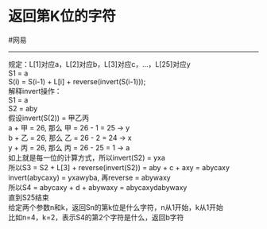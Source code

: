 # 返回第K位的字符
#网易 

---

规定：L[1]对应a，L[2]对应b，L[3]对应c，...，L[25]对应y  
S1 = a  
S(i) = S(i-1) + L[i] + reverse(invert(S(i-1)));  
解释invert操作：  
S1 = a  
S2 = aby  
假设invert(S(2)) = 甲乙丙  
a + 甲 = 26, 那么 甲 = 26 - 1 = 25 -> y  
b + 乙 = 26, 那么 乙 = 26 - 2 = 24 -> x  
y + 丙 = 26, 那么 丙 = 26 - 25 = 1 -> a  
如上就是每一位的计算方式，所以invert(S2) = yxa  
所以S3 = S2 + L[3] + reverse(invert(S2)) = aby + c + axy = abycaxy  
invert(abycaxy) = yxawyba, 再reverse = abywaxy  
所以S4 = abycaxy + d + abywaxy = abycaxydabywaxy  
直到S25结束  
给定两个参数n和k，返回Sn的第k位是什么字符，n从1开始，k从1开始  
比如n=4，k=2，表示S4的第2个字符是什么，返回b字符  